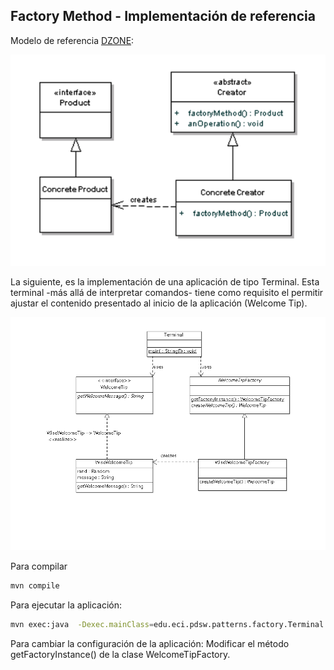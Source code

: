 
## Factory Method - Implementación de referencia

Modelo de referencia [DZONE](https://dzone.com/articles/design-patterns-factory):

![](img/facpattern.png)

La siguiente, es la implementación de una aplicación de tipo Terminal. Esta terminal -más allá de interpretar comandos- tiene como requisito el permitir ajustar el contenido presentado al inicio de la aplicación (Welcome Tip). 

![](img/factorymodel.png)

Para compilar

```bash
mvn compile
```

Para ejecutar la aplicación:

```bash
mvn exec:java  -Dexec.mainClass=edu.eci.pdsw.patterns.factory.Terminal
```

Para cambiar la configuración de la aplicación: Modificar el método getFactoryInstance() de la clase WelcomeTipFactory.

